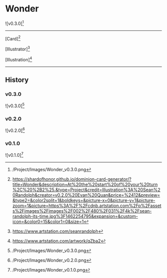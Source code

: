 # Wonder

![v0.3.0][^v0.3.0]

---

[Card][^Card]

[Illustrator][^Illustrator]

[Illustration][^Illustration]

---

## History

### v0.3.0

![v0.3.0][^v0.3.0]

### v0.2.0

![v0.2.0][^v0.2.0]

### v0.1.0

![v0.1.0][^v0.1.0]

[^v0.1.0]: /Project/Images/Wonder_v0.1.0.png
[^v0.2.0]: /Project/Images/Wonder_v0.2.0.png
[^v0.3.0]: /Project/Images/Wonder_v0.3.0.png
[^Card]: https://shardofhonor.github.io/dominion-card-generator/?title=Wonder&description=At%20the%20start%20of%20your%20turn%2C%20%2B2%25.&type=Project&credit=Illustration%3A%20Sean%20Randolph&creator=v0.2.0%20Evan%20Quan&price=%2412&preview=&type2=&color2split=1&boldkeys=&picture-x=0&picture-y=1&picture-zoom=1&picture=https%3A%2F%2Fcdnb.artstation.com%2Fp%2Fassets%2Fimages%2Fimages%2F002%2F480%2F031%2F4k%2Fsean-randolph-its-time.jpg%3F1462254795&expansion=&custom-icon=&color0=15&color1=0&size=1
[^Illustrator]: https://www.artstation.com/seanrandolph
[^Illustration]: https://www.artstation.com/artwork/qZba2
